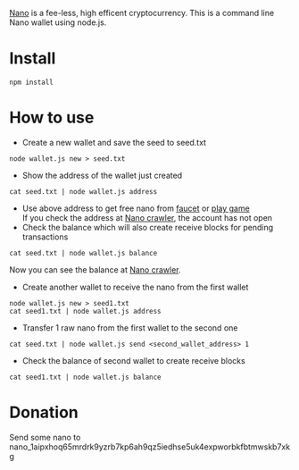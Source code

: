 [Nano](https://nano.org/) is a fee-less, high efficent cryptocurrency. This is a command line Nano wallet using node.js.

# Install
```
npm install
```
# How to use
* Create a new wallet and save the seed to seed.txt
```
node wallet.js new > seed.txt
```

* Show the address of the wallet just created
```
cat seed.txt | node wallet.js address
```

* Use above address to get free nano from [faucet](https://nano-faucet.org/) or [play game](https://luckynano.com/)  
If you check the address at [Nano crawler](https://nanocrawler.cc/), the account has not open
* Check the balance which will also create receive blocks for pending transactions
```
cat seed.txt | node wallet.js balance
```
Now you can see the balance at [Nano crawler](https://nanocrawler.cc/).

* Create another wallet to receive the nano from the first wallet
```
node wallet.js new > seed1.txt
cat seed1.txt | node wallet.js address
```

* Transfer 1 raw nano from the first wallet to the second one
```
cat seed.txt | node wallet.js send <second_wallet_address> 1
```
* Check the balance of second wallet to create receive blocks
```
cat seed1.txt | node wallet.js balance
```
# Donation

Send some nano to nano_1aipxhoq65mrdrk9yzrb7kp6ah9qz5iedhse5uk4expworbkfbtmwskb7xkg

